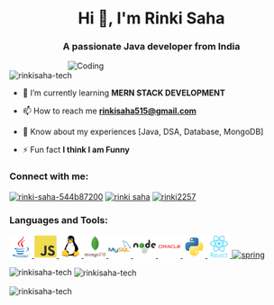 <h1 align="center">Hi 👋, I'm Rinki Saha</h1>
<h3 align="center">A passionate Java developer from India</h3>

<img align="right" style ="border=10px" alt="Coding" width="400" src="https://tenor.com/view/coding-girl-gif-2332171326726785246.gif">

<p align="left"> <img src="https://komarev.com/ghpvc/?username=rinkisaha-tech&label=Profile%20views&color=0e75b6&style=flat" alt="rinkisaha-tech" /> </p>

- 🌱 I’m currently learning **MERN STACK DEVELOPMENT**

- 📫 How to reach me **rinkisaha515@gmail.com**

- 📄 Know about my experiences [Java, DSA, Database, MongoDB]

- ⚡ Fun fact **I think I am Funny**

<h3 align="left">Connect with me:</h3>
<p align="left">
<a href="https://linkedin.com/in/rinki-saha-544b87200" target="blank"><img align="center" src="https://raw.githubusercontent.com/rahuldkjain/github-profile-readme-generator/master/src/images/icons/Social/linked-in-alt.svg" alt="rinki-saha-544b87200" height="30" width="40" /></a>
<a href="https://fb.com/rinki saha" target="blank"><img align="center" src="https://raw.githubusercontent.com/rahuldkjain/github-profile-readme-generator/master/src/images/icons/Social/facebook.svg" alt="rinki saha" height="30" width="40" /></a>
<a href="https://instagram.com/rinki2257" target="blank"><img align="center" src="https://raw.githubusercontent.com/rahuldkjain/github-profile-readme-generator/master/src/images/icons/Social/instagram.svg" alt="rinki2257" height="30" width="40" /></a>
</p>

<h3 align="left">Languages and Tools:</h3>
<p align="left"> <a href="https://www.java.com" target="_blank" rel="noreferrer"> <img src="https://raw.githubusercontent.com/devicons/devicon/master/icons/java/java-original.svg" alt="java" width="40" height="40"/> </a> <a href="https://developer.mozilla.org/en-US/docs/Web/JavaScript" target="_blank" rel="noreferrer"> <img src="https://raw.githubusercontent.com/devicons/devicon/master/icons/javascript/javascript-original.svg" alt="javascript" width="40" height="40"/> </a> <a href="https://www.linux.org/" target="_blank" rel="noreferrer"> <img src="https://raw.githubusercontent.com/devicons/devicon/master/icons/linux/linux-original.svg" alt="linux" width="40" height="40"/> </a> <a href="https://www.mongodb.com/" target="_blank" rel="noreferrer"> <img src="https://raw.githubusercontent.com/devicons/devicon/master/icons/mongodb/mongodb-original-wordmark.svg" alt="mongodb" width="40" height="40"/> </a> <a href="https://www.mysql.com/" target="_blank" rel="noreferrer"> <img src="https://raw.githubusercontent.com/devicons/devicon/master/icons/mysql/mysql-original-wordmark.svg" alt="mysql" width="40" height="40"/> </a> <a href="https://nodejs.org" target="_blank" rel="noreferrer"> <img src="https://raw.githubusercontent.com/devicons/devicon/master/icons/nodejs/nodejs-original-wordmark.svg" alt="nodejs" width="40" height="40"/> </a> <a href="https://www.oracle.com/" target="_blank" rel="noreferrer"> <img src="https://raw.githubusercontent.com/devicons/devicon/master/icons/oracle/oracle-original.svg" alt="oracle" width="40" height="40"/> </a> <a href="https://www.python.org" target="_blank" rel="noreferrer"> <img src="https://raw.githubusercontent.com/devicons/devicon/master/icons/python/python-original.svg" alt="python" width="40" height="40"/> </a> <a href="https://reactjs.org/" target="_blank" rel="noreferrer"> <img src="https://raw.githubusercontent.com/devicons/devicon/master/icons/react/react-original-wordmark.svg" alt="react" width="40" height="40"/> </a> <a href="https://spring.io/" target="_blank" rel="noreferrer"> <img src="https://www.vectorlogo.zone/logos/springio/springio-icon.svg" alt="spring" width="40" height="40"/> </a> </p>

<p><img align="left" src="https://github-readme-stats.vercel.app/api/top-langs?username=rinkisaha-tech&show_icons=true&locale=en&layout=compact" alt="rinkisaha-tech" /></p>

<p>&nbsp;<img align="center" src="https://github-readme-stats.vercel.app/api?username=rinkisaha-tech&show_icons=true&locale=en" alt="rinkisaha-tech" /></p>

<p><img align="center" src="https://github-readme-streak-stats.herokuapp.com/?user=rinkisaha-tech&" alt="rinkisaha-tech" /></p>
